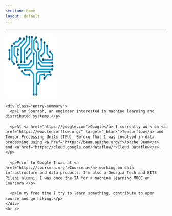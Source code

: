 ```yaml
---
section: home
layout: default
---
```


<div class="hfeed">
  <hr />
  <div class="hentry post no-border">
    <img src="/images/contents/NN.png" alt="Sourabh Bajaj" class="archive-thumbnail home-thumbnail" width="160" height="200" />

    <div class="entry-summary">
      <p>I am Sourabh, an engineer interested in machine learning and distributed systems.</p>

      <p>At <a href="https://google.com">Google</a> I currently work on <a href="https://www.tensorflow.org/" target="_blank">Tensorflow</a> and Tensor Processing Units (TPU). Before that I was involved in data processing using <a href="https://beam.apache.org/">Apache Beam</a> and <a href="https://cloud.google.com/dataflow/">Cloud Dataflow</a>.</p>

      <p>Prior to Google I was at <a href="https://coursera.org">Coursera</a> working on data infrastructure and data products. I'm also a Georgia Tech and BITS Pilani alumni. I was once the TA for a machine learning MOOC on Coursera.</p>

      <p>In my free time I try to learn something, contribute to open source and go hiking.</p>
    </div>
    <hr />
  </div>
</div>
